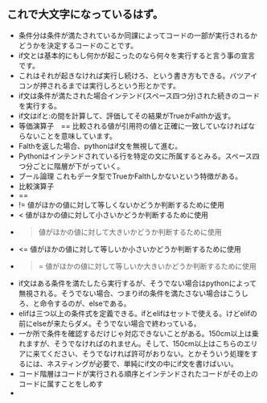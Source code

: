 ## これで大文字になっているはず。
- 条件分は条件が満たされているか同課によってコードの一部が実行されるかどうかを決定するコードのことです。
- if文とは基本的にもし何かが起こったのなら何々を実行すると言う事の宣言です。
- これはそれが起きなければ実行し続けろ、という書き方もできる。バツアイコンが押されるまでは実行しろという形とかです。
- if文は条件が満たされた場合インテンド(スペース四つ分)された続きのコードを実行する。
- if文はifと:の間を計算して、評価してその結果がTrueかFalthか返す。
- 等価演算子　== 比較される値が引用符の値と正確に一致していなければならないことを意味しています。 
- Falthを返した場合、pythonはif文を無視して進む。
- Pythonはインテンドされている行を特定の文に所属するとみる。スペース四つ分ごとに階層が下がっていく。
- ブール論理 これもデータ型でTrueかFalthしかないという特徴がある。
- 比較演算子
- ==
- != 値がほかの値に対して等しくないかどうか判断するために使用
- < 値がほかの値に対して小さいかどうか判断するために使用 
- > 値がほかの値に対して大きいかどうか判断するために使用 
- <= 値がほかの値に対して等しいか小さいかどうか判断するために使用 
- >= 値がほかの値に対して等しいか大きいかどうか判断するために使用 
- if文はある条件を満たしたら実行するが、そうでない場合はpythonによって無視される。そうでない場合、つまりifの条件を満たさない場合はこうしろ、と命令するのが、elseである。
- elifは三つ以上の条件式を定義できる。ifとelifはセットで使える。けどelifの前にelseが来たらダメ。そうでない場合で終わっている。
- 一か所で条件を確認するだけじゃ対応できないことがある。150cm以上は乗れますが、そうでなければのれません。そして、150cm以上はこちらのエリアに来てください、そうでなければ許可がおりない。とかそういう処理をするには、ネスティングが必要で、単純にif文の中にif文を書けばいい。
- コード階層はコードが実行される順序とインテンドされたコードがその上のコードに属すことをしめす
-  
